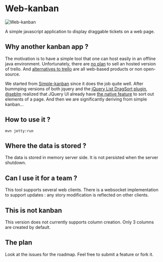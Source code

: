 Web-kanban
==========

![Web-kanban](web-kanban/raw/master/src/main/img/screenshot.png)

A simple javascript application to display draggable tickets on a web page.

Why another kanban app ?
------------------------
The motivation is to have a simple tool that one can host easily in an offline java environment. Unfortunately, there are [no plan](http://webapps.stackexchange.com/questions/20042/can-i-host-my-own-instance-of-trello#comment15397_20043) to sell an hosted version of trello. And [alternatives to trello](http://alternativeto.net/software/trello/) are all web-based products or non open-source.

We started from [Simple-kanban](http://www.simple-kanban.com/) since it does the job quite well.
After bummping versions of both jquery and the [jQuery List DragSort plugin](http://dragsort.codeplex.com/), [@seblm](http://github.com/seblm) realized that JQuery UI already have [the native feature](http://jqueryui.com/demos/sortable) to sort out elements of a page. And then we are significantly deriving from simple kanban...

How to use it ?
---------------
    mvn jetty:run

Where the data is stored ?
--------------------------
The data is stored in memory server side. It is not persisted when the server shutdown.

Can I use it for a team ?
-------------------------
This tool supports several web clients. There is a websocket implementation to support updates : any story modification is reflected on other clients.

This is not kanban
------------------
This version does not currently supports column creation. Only 3 columns are created by default.

The plan
--------
Look at the issues for the roadmap. Feel free to submit a feature or fork it.
